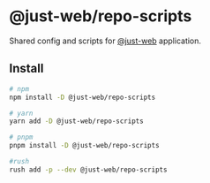 # @just-web/repo-scripts

Shared config and scripts for [@just-web] application.

## Install

```sh
# npm
npm install -D @just-web/repo-scripts

# yarn
yarn add -D @just-web/repo-scripts

# pnpm
pnpm install -D @just-web/repo-scripts

#rush
rush add -p --dev @just-web/repo-scripts
```

[@just-web]: https://github.com/justland/just-web
